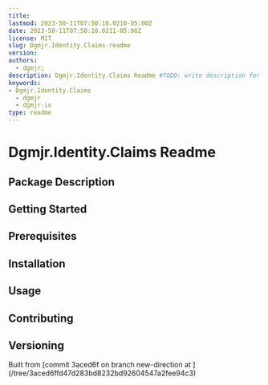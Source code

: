 ```yaml
---
title:
lastmod: 2023-50-11T07:50:18.0210-05:00Z
date: 2023-50-11T07:50:18.0211-05:00Z
license: MIT
slug: Dgmjr.Identity.Claims-readme
version:
authors:
  - dgmjr;
description: Dgmjr.Identity.Claims Readme #TODO: write description for Dgmjr.Identity.Claims Readme
keywords:
- Dgmjr.Identity.Claims
  - dgmjr
  - dgmjr-io
type: readme
---
```

# Dgmjr.Identity.Claims Readme
<!-- TODO: Write the contents of the Dgmjr.Identity.Claims Readme file -->
## Package Description
## Getting Started
## Prerequisites
## Installation
## Usage
## Contributing
## Versioning
Built from [commit 3aced6f on branch new-direction at ]
(/tree/3aced6ffd47d283bd8232bd92604547a2fee94c3)
